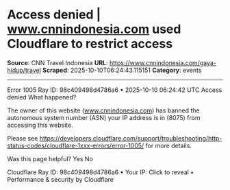 # Access denied | www.cnnindonesia.com used Cloudflare to restrict access

**Source**: CNN Travel Indonesia
**URL**: https://www.cnnindonesia.com/gaya-hidup/travel
**Scraped**: 2025-10-10T06:24:43.115151
**Category**: events

---

Error 1005 Ray ID: 98c409498d4786a6 • 2025-10-10 06:24:42 UTC
Access denied
What happened?

The owner of this website (www.cnnindonesia.com) has banned the autonomous system number (ASN) your IP address is in (8075) from accessing this website.

Please see https://developers.cloudflare.com/support/troubleshooting/http-status-codes/cloudflare-1xxx-errors/error-1005/ for more details.

Was this page helpful? Yes No

Cloudflare Ray ID: 98c409498d4786a6 • Your IP: Click to reveal • Performance & security by Cloudflare
